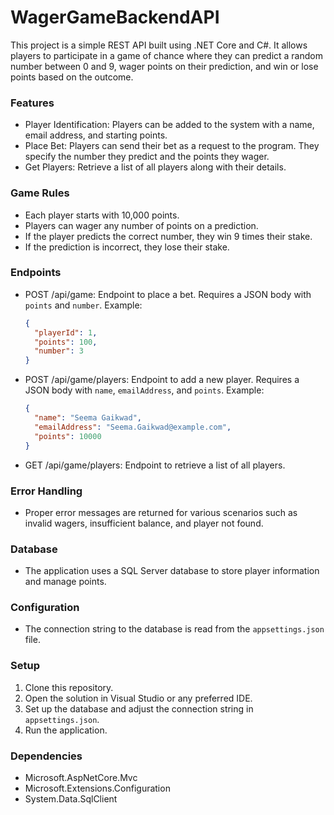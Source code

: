 # WagerGameBackendAPI

This project is a simple REST API built using .NET Core and C#. It allows players to participate in a game of chance where they can predict a random number between 0 and 9, wager points on their prediction, and win or lose points based on the outcome.

### Features

- Player Identification: Players can be added to the system with a name, email address, and starting points.
- Place Bet: Players can send their bet as a request to the program. They specify the number they predict and the points they wager.
- Get Players: Retrieve a list of all players along with their details.

### Game Rules

- Each player starts with 10,000 points.
- Players can wager any number of points on a prediction.
- If the player predicts the correct number, they win 9 times their stake.
- If the prediction is incorrect, they lose their stake.

### Endpoints

- POST /api/game: Endpoint to place a bet. Requires a JSON body with `points` and `number`.
  Example:
  ```json
  {
    "playerId": 1,
    "points": 100,
    "number": 3
  }
  ```
- POST /api/game/players: Endpoint to add a new player. Requires a JSON body with `name`, `emailAddress`, and `points`.
  Example:
  ```json
  {
    "name": "Seema Gaikwad",
    "emailAddress": "Seema.Gaikwad@example.com",
    "points": 10000
  }
  ```
- GET /api/game/players: Endpoint to retrieve a list of all players.

### Error Handling

- Proper error messages are returned for various scenarios such as invalid wagers, insufficient balance, and player not found.

### Database

- The application uses a SQL Server database to store player information and manage points.

### Configuration

- The connection string to the database is read from the `appsettings.json` file.

### Setup

1. Clone this repository.
2. Open the solution in Visual Studio or any preferred IDE.
3. Set up the database and adjust the connection string in `appsettings.json`.
4. Run the application.

### Dependencies

- Microsoft.AspNetCore.Mvc
- Microsoft.Extensions.Configuration
- System.Data.SqlClient
